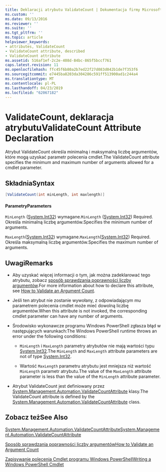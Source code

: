 ```yaml
---
title: Deklaracji atrybutu ValidateCount | Dokumentacja firmy Microsoft
ms.custom: ''
ms.date: 09/13/2016
ms.reviewer: ''
ms.suite: ''
ms.tgt_pltfrm: ''
ms.topic: article
helpviewer_keywords:
- attributes, ValidateCount
- ValidateCount attribute, described
- ValidateCount attribute
ms.assetid: 516af1ef-2c2e-408d-84bc-865f5bccf761
caps.latest.revision: 11
ms.openlocfilehash: ffc45f6b80a2b7ed22f27d083d042b1de7f353f6
ms.sourcegitcommit: e7445ba8203da304286c591ff513900ad1c244a4
ms.translationtype: MT
ms.contentlocale: pl-PL
ms.lasthandoff: 04/23/2019
ms.locfileid: "62067182"
---
```

# <a name="validatecount-attribute-declaration"></a><span data-ttu-id="05637-102">ValidateCount, deklaracja atrybutu</span><span class="sxs-lookup"><span data-stu-id="05637-102">ValidateCount Attribute Declaration</span></span>

<span data-ttu-id="05637-103">Atrybut ValidateCount określa minimalną i maksymalną liczbę argumentów, które mogą uzyskać parametr polecenia cmdlet.</span><span class="sxs-lookup"><span data-stu-id="05637-103">The ValidateCount attribute specifies the minimum and maximum number of arguments allowed for a cmdlet parameter.</span></span>

## <a name="syntax"></a><span data-ttu-id="05637-104">Składnia</span><span class="sxs-lookup"><span data-stu-id="05637-104">Syntax</span></span>

```csharp
[ValidateCount(int minLength, int maxlength)]
```

#### <a name="parameters"></a><span data-ttu-id="05637-105">Parametry</span><span class="sxs-lookup"><span data-stu-id="05637-105">Parameters</span></span>

<span data-ttu-id="05637-106">`MinLength` ([System.Int32][]) wymagane.</span><span class="sxs-lookup"><span data-stu-id="05637-106">`MinLength` ([System.Int32][]) Required.</span></span> <span data-ttu-id="05637-107">Określa minimalną liczbę argumentów.</span><span class="sxs-lookup"><span data-stu-id="05637-107">Specifies the minimum number of arguments.</span></span>

<span data-ttu-id="05637-108">`MaxLength`([System.Int32][]) wymagane.</span><span class="sxs-lookup"><span data-stu-id="05637-108">`MaxLength`([System.Int32][]) Required.</span></span> <span data-ttu-id="05637-109">Określa maksymalną liczbę argumentów.</span><span class="sxs-lookup"><span data-stu-id="05637-109">Specifies the maximum number of arguments.</span></span>

## <a name="remarks"></a><span data-ttu-id="05637-110">Uwagi</span><span class="sxs-lookup"><span data-stu-id="05637-110">Remarks</span></span>

- <span data-ttu-id="05637-111">Aby uzyskać więcej informacji o tym, jak można zadeklarować tego atrybutu, zobacz [sposób sprawdzania poprawności liczby argumentów][].</span><span class="sxs-lookup"><span data-stu-id="05637-111">For more information about how to declare this attribute, see [How to Validate an Argument Count][].</span></span>

- <span data-ttu-id="05637-112">Jeśli ten atrybut nie zostanie wywołany, z odpowiadającym mu parametrem polecenia cmdlet może mieć dowolną liczbę argumentów.</span><span class="sxs-lookup"><span data-stu-id="05637-112">When this attribute is not invoked, the corresponding cmdlet parameter can have any number of arguments.</span></span>

- <span data-ttu-id="05637-113">Środowisko wykonawcze programu Windows PowerShell zgłasza błąd w następujących warunkach:</span><span class="sxs-lookup"><span data-stu-id="05637-113">The Windows PowerShell runtime throws an error under the following conditions:</span></span>

    - <span data-ttu-id="05637-114">`MinLength` i `MaxLength` parametry atrybutów nie mają wartości typu [System.Int32][].</span><span class="sxs-lookup"><span data-stu-id="05637-114">The `MinLength` and `MaxLength` attribute parameters are not of type [System.Int32][].</span></span>

    - <span data-ttu-id="05637-115">Wartość `MaxLength` parametru atrybutu jest mniejsza niż wartość `MinLength` parametr atrybutu.</span><span class="sxs-lookup"><span data-stu-id="05637-115">The value of the `MaxLength` attribute parameter is less than the value of the `MinLength` attribute parameter.</span></span>

- <span data-ttu-id="05637-116">Atrybut ValidateCount jest definiowany przez [System.Management.Automation.ValidateCountAttribute][] klasy.</span><span class="sxs-lookup"><span data-stu-id="05637-116">The ValidateCount attribute is defined by the [System.Management.Automation.ValidateCountAttribute][] class.</span></span>

## <a name="see-also"></a><span data-ttu-id="05637-117">Zobacz też</span><span class="sxs-lookup"><span data-stu-id="05637-117">See Also</span></span>

<span data-ttu-id="05637-118">[System.Management.Automation.ValidateCountAttribute][]</span><span class="sxs-lookup"><span data-stu-id="05637-118">[System.Management.Automation.ValidateCountAttribute][]</span></span>

<span data-ttu-id="05637-119">[Sposób sprawdzania poprawności liczby argumentów][]</span><span class="sxs-lookup"><span data-stu-id="05637-119">[How to Validate an Argument Count][]</span></span>

<span data-ttu-id="05637-120">[Zapisywanie polecenia Cmdlet programu Windows PowerShell][]</span><span class="sxs-lookup"><span data-stu-id="05637-120">[Writing a Windows PowerShell Cmdlet][]</span></span>

[Sposób sprawdzania poprawności liczby argumentów]: how-to-validate-an-argument-count.md
[How to Validate an Argument Count]: how-to-validate-an-argument-count.md
[Zapisywanie polecenia Cmdlet programu Windows PowerShell]: writing-a-windows-powershell-cmdlet.md
[Writing a Windows PowerShell Cmdlet]: writing-a-windows-powershell-cmdlet.md

[System.Int32]: /dotnet/api/System.Int32
[System.Management.Automation.ValidateCountAttribute]: /dotnet/api/System.Management.Automation.ValidateCountAttribute
